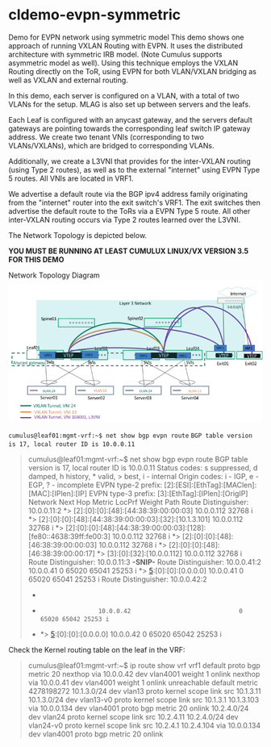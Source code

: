 # cldemo-evpn-symmetric
Demo for EVPN network using symmetric model
This demo shows one approach of running VXLAN Routing with EVPN.  It uses the distributed architecture with symmetric IRB model. (Note Cumulus supports asymmetric model as well).  Using this technique employs the VXLAN Routing directly on the ToR, using EVPN for both VLAN/VXLAN bridging as well as VXLAN and external routing.  

In this demo, each server is configured on a VLAN, with a total of two VLANs for the setup.  MLAG is also set up between servers and the leafs.

Each Leaf is configured with an anycast gateway, and the servers default gateways are pointing towards the corresponding leaf switch IP gateway address.  We create two tenant VNIs (corresponding to two VLANs/VXLANs), which are bridged to corresponding VLANs.

Additionally, we create a L3VNI that provides for the inter-VXLAN routing (using Type 2 routes), as well as to the external "internet" using EVPN Type 5 routes.  All VNIs are located in VRF1. 

We advertise a default route via the BGP ipv4 address family originating from the "internet" router into the exit switch's VRF1.  The exit switches then advertise the default route to the ToRs via a EVPN Type 5 route.  All other inter-VXLAN routing occurs via Type 2 routes learned over the L3VNI.

The Network Topology is depicted below.

**YOU MUST BE RUNNING AT LEAST CUMULUX LINUX/VX VERSION 3.5 FOR THIS DEMO**

Network Topology Diagram
![EVPN Symmetric Model Demo](https://github.com/CumulusNetworks/cldemo-evpn-symmetric/blob/master/evpn_symmetric_demo.png)



 `cumulus@leaf01:mgmt-vrf:~$ net show bgp evpn route`
`BGP table version is 17, local router ID is 10.0.0.11`







> cumulus@leaf01:mgmt-vrf:~$ net show bgp evpn route
>BGP table version is 17, local router ID is 10.0.0.11
>Status codes: s suppressed, d damped, h history, * valid, > best, i - internal
>Origin codes: i - IGP, e - EGP, ? - incomplete
>EVPN type-2 prefix: [2]:[ESI]:[EthTag]:[MAClen]:[MAC]:[IPlen]:[IP]
>EVPN type-3 prefix: [3]:[EthTag]:[IPlen]:[OrigIP]
>  Network          Next Hop            Metric LocPrf Weight Path
> Route Distinguisher: 10.0.0.11:2
>*> [2]:[0]:[0]:[48]:[44:38:39:00:00:03]
>                                10.0.0.112                         32768 i
>*> [2]:[0]:[0]:[48]:[44:38:39:00:00:03]:[32]:[10.1.3.101]
>                                10.0.0.112                         32768 i
>                                *> [2]:[0]:[0]:[48]:[44:38:39:00:00:03]:[128]:[fe80::4638:39ff:fe00:3]
>                                10.0.0.112                         32768 i
>                                *> [2]:[0]:[0]:[48]:[46:38:39:00:00:03]
>                                10.0.0.112                         32768 i
>*> [2]:[0]:[0]:[48]:[46:38:39:00:00:17]
>*> [3]:[0]:[32]:[10.0.0.112]
 >10.0.0.112                         32768 i
 >Route Distinguisher: 10.0.0.11:3
 >**-SNIP-**
 >Route Distinguisher: 10.0.0.41:2
>10.0.0.41                              0 65020 65041 25253 i
>*> [5]:[0]:[0]:[0.0.0.0]
>10.0.0.41                              0 65020 65041 25253 i
>Route Distinguisher: 10.0.0.42:2
>*  [5]:[0]:[0]:[0.0.0.0]
>*                     10.0.0.42                              0 65020 65042 25253 i
>* *> [5]:[0]:[0]:[0.0.0.0]
>10.0.0.42                              0 65020 65042 25253 i



Check the Kernel routing table on the leaf in the VRF:

> cumulus@leaf01:mgmt-vrf:~$ ip route show vrf vrf1
> default  proto bgp  metric 20
> 	nexthop via 10.0.0.42  dev vlan4001 weight 1 onlink
> nexthop via 10.0.0.41  dev vlan4001 weight 1 onlink
> unreachable default  metric 4278198272
> 10.1.3.0/24 dev vlan13  proto kernel  scope link  src 10.1.3.11
> 10.1.3.0/24 dev vlan13-v0  proto kernel  scope link  src 10.1.3.1
> 10.1.3.103 via 10.0.0.134 dev vlan4001  proto bgp  metric 20 onlink
> 10.2.4.0/24 dev vlan24  proto kernel  scope link  src 10.2.4.11 
> 10.2.4.0/24 dev vlan24-v0  proto kernel  scope link  src 10.2.4.1
> 10.2.4.104 via 10.0.0.134 dev vlan4001  proto bgp  metric 20 onlink

> 

    
    



